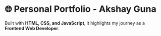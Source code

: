 # 🌐 Personal Portfolio - Akshay Guna

Built with **HTML, CSS, and JavaScript**, it highlights my journey as a **Frontend Web Developer**.
